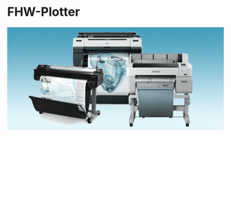 # FHW-Plotter

<div align="center">
  <img src="img/plotter.png" alt="si" />
</div>

![1.- Definición del períférico](definicion.md)
